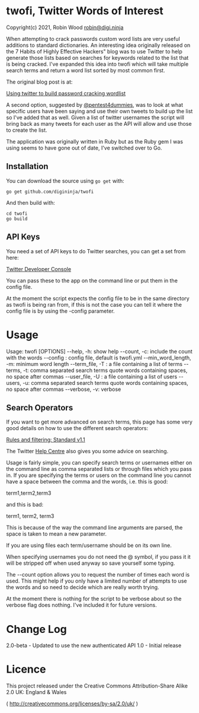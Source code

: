# twofi, Twitter Words of Interest

Copyright(c) 2021, Robin Wood <robin@digi.ninja>

When attempting to crack passwords custom word lists are very useful additions
to standard dictionaries. An interesting idea originally released on the 7
Habits of Highly Effective Hackers" blog was to use Twitter to help generate
those lists based on searches for keywords related to the list that is being
cracked. I've expanded this idea into twofi which will take multiple search
terms and return a word list sorted by most common first.

The original blog post is at:

[Using twitter to build password cracking wordlist](http://7habitsofhighlyeffectivehackers.blogspot.com.au/2012/05/using-twitter-to-build-password.html)

A second option, suggested by [@pentest4dummies](https://twitter.com/pentest4dummies), was to look at what specific
users have been saying and use their own tweets to build up the list so I've
added that as well. Given a list of twitter usernames the script will bring back
as many tweets for each user as the API will allow and use those to create the
list.

The application was originally written in Ruby but as the Ruby gem I was using seems to have gone out of date, I've switched over to Go.

## Installation

You can download the source using `go get` with:

```
go get github.com/digininja/twofi
```

And then build with:

```
cd twofi
go build
```

## API Keys

You need a set of API keys to do Twitter searches, you can get a set from here:

[Twitter Developer Console](https://developer.twitter.com/en/apps)

You can pass these to the app on the command line or put them in the config file.

At the moment the script expects the config file to be in the same directory as
twofi is being ran from, if this is not the case you can tell it where the
config file is by using the -config parameter.

Usage
=====

Usage: twofi [OPTIONS]
	--help, -h: show help
	--count, -c: include the count with the words
	--config <file>: config file, default is twofi.yml
	--min_word_length, -m: minimum word length
	--term_file, -T <file>: a file containing a list of terms
	--terms, -t: comma separated search terms
		quote words containing spaces, no space after commas
	--user_file, -U <file>: a file containing a list of users
	--users, -u: comma separated search terms
		quote words containing spaces, no space after commas
	--verbose, -v: verbose

## Search Operators

If you want to get more advanced on search terms, this page has some very good details on how to use the different search operators:

[Rules and filtering: Standard v1.1](https://developer.twitter.com/en/docs/twitter-api/v1/rules-and-filtering/search-operators)

The Twitter [Help Centre](https://help.twitter.com/en/using-twitter/twitter-advanced-search) also gives you some advice on searching.


Usage is fairly simple, you can specify search terms or usernames either on the
command line as comma separated lists or through files which you pass in. If you
are specifying the terms or users on the command line you cannot have a space
between the comma and the words, i.e. this is good:

term1,term2,term3

and this is bad:

term1, term2, term3

This is because of the way the command line arguments are parsed, the space
is taken to mean a new parameter.

If you are using files each term/username should be on its own line.

When specifying usernames you do not need the @ symbol, if you pass it it will
be stripped off when used anyway so save yourself some typing.

The --count option allows you to request the number of times each word is used.
This might help if you only have a limited number of attempts to use the words
and so need to decide which are really worth trying.

At the moment there is nothing for the script to be verbose about so the verbose
flag does nothing. I've included it for future versions.

Change Log
==========

2.0-beta - Updated to use the new authenticated API
1.0 - Initial release

Licence
=======
This project released under the Creative Commons Attribution-Share Alike 2.0
UK: England & Wales

( http://creativecommons.org/licenses/by-sa/2.0/uk/ )
